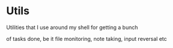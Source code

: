 

Utils
=====

Utilities that I use around my shell for getting a bunch

of tasks done, be it file monitoring, note taking, input reversal etc
